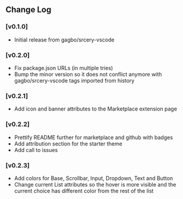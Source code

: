 ## Change Log

### [v0.1.0]
- Initial release from gagbo/srcery-vscode

### [v0.2.0]
- Fix package.json URLs (in multiple tries)
- Bump the minor version so it does not conflict anymore with
  gagbo/srcery-vscode tags imported from history

### [v0.2.1]
- Add icon and banner attributes to the Marketplace extension page

### [v0.2.2]
- Prettify README further for marketplace and github with badges
- Add attribution section for the starter theme
- Add call to issues

### [v0.2.3]
- Add colors for Base, Scrollbar, Input, Dropdown, Text and Button
- Change current List attributes so the hover is more visible and the current choice has different color from the rest of the list